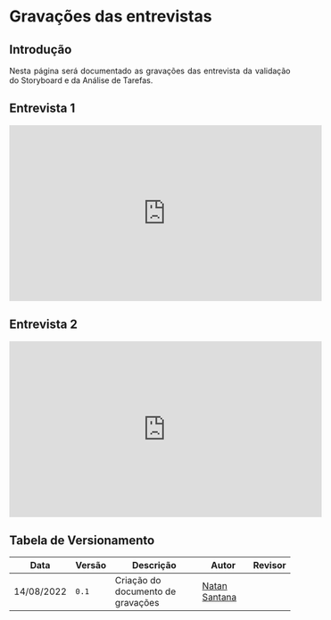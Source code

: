 # Gravações das entrevistas

## Introdução

<div style="text-align: justify">
Nesta página será documentado as gravações das entrevista da validação do Storyboard e da Análise de Tarefas.
</div>

## Entrevista 1

<iframe width="560" height="315" src="https://www.youtube.com/embed/c7OB2Ua_oMs" title="YouTube video player" frameborder="0" allow="accelerometer; autoplay; clipboard-write; encrypted-media; gyroscope; picture-in-picture" allowfullscreen></iframe>

## Entrevista 2

<iframe width="560" height="315" src="https://www.youtube.com/embed/k9VXlGIoBY0" title="YouTube video player" frameborder="0" allow="accelerometer; autoplay; clipboard-write; encrypted-media; gyroscope; picture-in-picture" allowfullscreen></iframe>

## Tabela de Versionamento

| Data | Versão | Descrição | Autor | Revisor |
| ---- | ------ | --------- | ----- | ------- |
| 14/08/2022 | `0.1`  | Criação do documento de gravações | [Natan Santana](https://github.com/Neitan2001) |   | 
